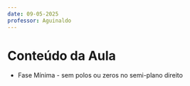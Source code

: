 ```yaml
---
date: 09-05-2025
professor: Aguinaldo
---
```

# Conteúdo da Aula
- Fase Mínima - sem polos ou zeros no semi-plano direito